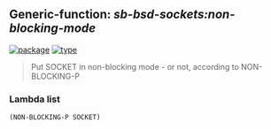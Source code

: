 ## Generic-function: ***sb-bsd-sockets:non-blocking-mode***
[![package](https://img.shields.io/badge/Package-SB--BSD--SOCKETS-5f9ea0.svg?style=social&colorA=999999)](../) [![type](https://img.shields.io/badge/Type-Generic--Function-5f9ea0.svg?style=social&colorA=999999)](../#generic-function) 

> Put SOCKET in non-blocking mode - or not, according to
> NON-BLOCKING-P

### Lambda list
```
(NON-BLOCKING-P SOCKET)
```
